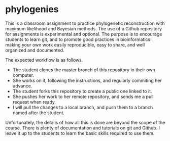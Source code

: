 # phylogenies

This is a classroom assignment to practice phylogenetic reconstruction with
maximum likelihood and Bayesian methods. The use of a Github repository for
assignments is experimental and optional. The purpose is to encourage students
to learn git, and to promote good practices in bioinformatics: making your
own work easily reproducible, easy to share, and well organized and documented.

The expected workflow is as follows.
* The student clones the master branch of this repository in their own computer.
* She works on it, following the instructions, and regularly commiting her advance.
* The student forks this repository to create a public one linked to it.
* She pushes her work to her remote repository, and sends me a pull request when ready.
* I will pull the changes to a local branch, and push them to a branch named after the student.

Unfortunately, the details of how all this is done are beyond the scope of the
course. There is plenty of documentation and tutorials on git and Github. I leave
it up to the students to learn the basic skills required to use them.

